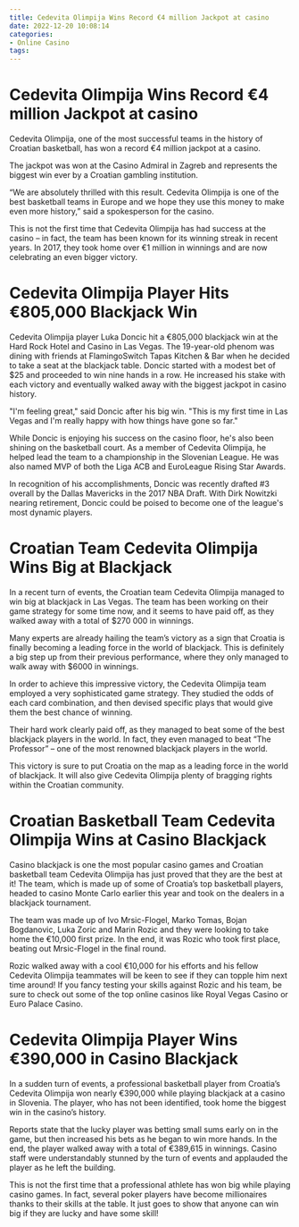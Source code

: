 ```yaml
---
title: Cedevita Olimpija Wins Record €4 million Jackpot at casino
date: 2022-12-20 10:08:14
categories:
- Online Casino
tags:
---
```



#  Cedevita Olimpija Wins Record €4 million Jackpot at casino

Cedevita Olimpija, one of the most successful teams in the history of Croatian basketball, has won a record €4 million jackpot at a casino.

The jackpot was won at the Casino Admiral in Zagreb and represents the biggest win ever by a Croatian gambling institution.

“We are absolutely thrilled with this result. Cedevita Olimpija is one of the best basketball teams in Europe and we hope they use this money to make even more history,” said a spokesperson for the casino.

This is not the first time that Cedevita Olimpija has had success at the casino – in fact, the team has been known for its winning streak in recent years. In 2017, they took home over €1 million in winnings and are now celebrating an even bigger victory.

#  Cedevita Olimpija Player Hits €805,000 Blackjack Win

Cedevita Olimpija player Luka Doncic hit a €805,000 blackjack win at the Hard Rock Hotel and Casino in Las Vegas. The 19-year-old phenom was dining with friends at
FlamingoSwitch Tapas Kitchen & Bar when he decided to take a seat at the blackjack table.
Doncic started with a modest bet of $25 and proceeded to win nine hands in a row. He increased his stake with each victory and eventually walked away with the biggest jackpot in casino history.

"I'm feeling great," said Doncic after his big win. "This is my first time in Las Vegas and I'm really happy with how things have gone so far."

While Doncic is enjoying his success on the casino floor, he's also been shining on the basketball court. As a member of Cedevita Olimpija, he helped lead the team to a championship in the Slovenian League. He was also named MVP of both the Liga ACB and EuroLeague Rising Star Awards.

In recognition of his accomplishments, Doncic was recently drafted #3 overall by the Dallas Mavericks in the 2017 NBA Draft. With Dirk Nowitzki nearing retirement, Doncic could be poised to become one of the league's most dynamic players.

#  Croatian Team Cedevita Olimpija Wins Big at Blackjack 

In a recent turn of events, the Croatian team Cedevita Olimpija managed to win big at blackjack in Las Vegas. The team has been working on their game strategy for some time now, and it seems to have paid off, as they walked away with a total of $270 000 in winnings.

Many experts are already hailing the team’s victory as a sign that Croatia is finally becoming a leading force in the world of blackjack. This is definitely a big step up from their previous performance, where they only managed to walk away with $6000 in winnings.

In order to achieve this impressive victory, the Cedevita Olimpija team employed a very sophisticated game strategy. They studied the odds of each card combination, and then devised specific plays that would give them the best chance of winning.

Their hard work clearly paid off, as they managed to beat some of the best blackjack players in the world. In fact, they even managed to beat “The Professor” – one of the most renowned blackjack players in the world.

This victory is sure to put Croatia on the map as a leading force in the world of blackjack. It will also give Cedevita Olimpija plenty of bragging rights within the Croatian community.

#  Croatian Basketball Team Cedevita Olimpija Wins at Casino Blackjack 

Casino blackjack is one the most popular casino games and Croatian basketball team Cedevita Olimpija has just proved that they are the best at it! The team, which is made up of some of Croatia’s top basketball players, headed to casino Monte Carlo earlier this year and took on the dealers in a blackjack tournament.

The team was made up of Ivo Mrsic-Flogel, Marko Tomas, Bojan Bogdanovic, Luka Zoric and Marin Rozic and they were looking to take home the €10,000 first prize. In the end, it was Rozic who took first place, beating out Mrsic-Flogel in the final round.

Rozic walked away with a cool €10,000 for his efforts and his fellow Cedevita Olimpija teammates will be keen to see if they can topple him next time around! If you fancy testing your skills against Rozic and his team, be sure to check out some of the top online casinos like Royal Vegas Casino or Euro Palace Casino.

#  Cedevita Olimpija Player Wins €390,000 in Casino Blackjack

In a sudden turn of events, a professional basketball player from Croatia’s Cedevita Olimpija won nearly €390,000 while playing blackjack at a casino in Slovenia. The player, who has not been identified, took home the biggest win in the casino’s history.

Reports state that the lucky player was betting small sums early on in the game, but then increased his bets as he began to win more hands. In the end, the player walked away with a total of €389,615 in winnings. Casino staff were understandably stunned by the turn of events and applauded the player as he left the building.

This is not the first time that a professional athlete has won big while playing casino games. In fact, several poker players have become millionaires thanks to their skills at the table. It just goes to show that anyone can win big if they are lucky and have some skill!